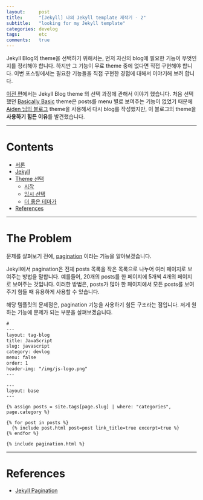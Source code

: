 ```yaml
---
layout:     post
title:      "[Jekyll] 나의 Jekyll template 제작기 - 2"
subtitle:   "looking for my Jekyll template"
categories: develog
tags:       etc
comments:   true
---
```


Jekyll Blog의 theme을 선택하기 위해서는, 먼저 자신의 blog에 필요한 기능이 무엇인지를 정리해야 합니다. 하지만 그 기능이 무료 theme 중에 없다면 직접 구현해야 합니다. 이번 포스팅에서는 필요한 기능들을 직접 구현한 경험에 대해서 이야기해 보려 합니다.

[이전 편]({{site.baseurl}}/develog/2018/11/24/jekyll-template-story-1/)에서는 Jekyll Blog theme 의 선택 과정에 관해서 이야기 했습니다. 처음 선택했던 [Basically Basic](https://mmistakes.github.io/jekyll-theme-basically-basic/) theme은 posts를 menu 별로 보여주는 기능이 없었기 때문에 [Aiden 님의 블로그](https://isme2n.github.io/) theme을 사용해서 다시 blog를 작성했지만, 이 블로그의 theme을 **사용하기 힘든 이유**를 발견했습니다.

---

# Contents

* [서론](#서론)
* [Jekyll](#jekyll)
* [Theme 선택](#theme-선택)
  * [시작](#시작)
  * [임시 선택](#임시-선택)
  * [더 좋은 테마가](#더-좋은-테마가)
* [References](#references)

---

# The Problem

문제를 살펴보기 전에, [pagination](https://jekyllrb.com/docs/pagination/) 이라는 기능을 알아보겠습니다.

Jekyll에서 pagination은 전체 posts 목록을 작은 목록으로 나누어 여러 페이지로 보여주는 방법을 말합니다. 예를들어, 20개의 posts를 한 페이지에 5개씩 4개의 페이지로 보여주는 것입니다. 이러한 방법은, posts가 많아 한 페이지에서 모든 posts를 보여주기 힘들 때 유용하게 사용할 수 있습니다.

해당 템플릿의 문제점은, pagination 기능을 사용하기 힘든 구조라는 점입니다. 저게 원하는 기능에 문제가 되는 부분을 살펴보겠습니다.

```md
#
---
layout: tag-blog
title: JavaScript
slug: javascript
category: devlog
menu: false
order: 1
header-img: "/img/js-logo.png"
---
```

```django
---
layout: base
---

{% assign posts = site.tags[page.slug] | where: "categories", page.category %}

{% for post in posts %}
  {% include post.html post=post link_title=true excerpt=true %}
{% endfor %}

{% include pagination.html %}
```



---

# References
* [Jekyll Pagination](https://jekyllrb.com/docs/pagination/)